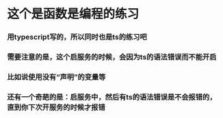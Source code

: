 # 这个是函数是编程的练习

### 用typescript写的，所以同时也是ts的练习吧

### 需要注意的是，这个启服务的时候，会因为ts的语法错误而不能开启

### 比如说使用没有“声明”的变量等

### 还有一个奇葩的是：启服务中，然后有ts的语法错误是不会报错的，直到你下次开服务的时候才报错